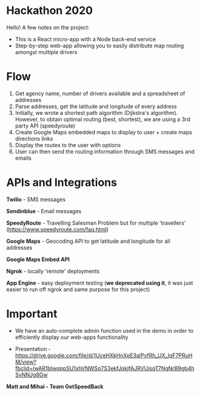 # Hackathon 2020

Hello! A few notes on the project:

- This is a React micro-app with a Node back-end service
- Step-by-step web-app allowing you to easily distribute map routing amongst multiple drivers

# Flow

1. Get agency name, number of drivers available and a spreadsheet of addresses
2. Parse addresses, get the latitude and longitude of every address
3. Initially, we wrote a shortest path algorithm (Dijkstra's algorithm). However, to obtain optimal routing (best, shortest), we are using a 3rd party API (speedyroute)
4. Create Google Maps embedded maps to display to user + create maps directions links
5. Display the routes to the user with options
6. User can then send the routing information through SMS messages and emails

# APIs and Integrations

**Twilio** - SMS messages

**Sendinblue** - Email messages

**SpeedyRoute** - Travelling Salesman Problem but for multiple 'travellers' (https://www.speedyroute.com/faq.html)

**Google Maps** - Geocoding API to get latitude and longitude for all addresses

**Google Maps Embed API**

**Ngrok** - locally 'remote' deployments

**App Engine** - easy deployment testing (**we deprecated using it**, it was just easier to run off ngrok and same purpose for this project)

# Important

- We have an auto-complete admin function used in the demo in order to efficiently display our web-apps functionality

- Presentation - https://drive.google.com/file/d/1UceHXkHnXeE3alPyfRh_UX_lqF7PRuHM/view?fbclid=IwAR1bIwqppSU1xhVNWSq7S3ekfJqkjfAJRVUjsqT7NgNrB9gb4hSvNNJg8Gw

**Matt and Mihai - Team GetSpeedBack**
